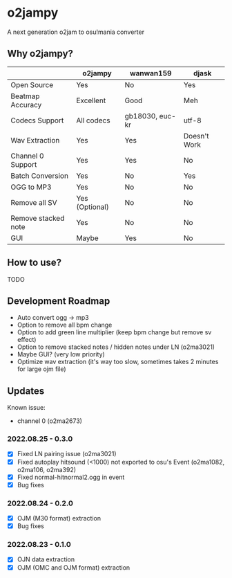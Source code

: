 # o2jampy

A next generation o2jam to osu!mania converter

## Why o2jampy?

|                     | o2jampy               | wanwan159       | djask        |
|---------------------|-----------------------|-----------------|--------------|
| Open Source         | Yes                   | No              | Yes          |
| Beatmap Accuracy    | Excellent             | Good            | Meh          |
| Codecs Support      | All codecs            | gb18030, euc-kr | utf-8        |
| Wav Extraction      | Yes                   | Yes             | Doesn't Work |
| Channel 0 Support   | Yes                   | Yes             | No           |
| Batch Conversion    | Yes                   | No              | Yes          |
| OGG to MP3          | Yes                   | No              | No           |
| Remove all SV       | Yes (Optional)        | No              | No           |
| Remove stacked note | Yes                   | No              | No           |
| GUI                 | Maybe                 | Yes             | No           |

## How to use?

TODO

## Development Roadmap

* Auto convert ogg -> mp3
* Option to remove all bpm change
* Option to add green line multiplier (keep bpm change but remove sv effect)
* Option to remove stacked notes / hidden notes under LN (o2ma3021)
* Maybe GUI? (very low priority)
* Optimize wav extraction (it's way too slow, sometimes takes 2 minutes for large ojm file)

## Updates

Known issue:
* channel 0 (o2ma2673)


### 2022.08.25 - 0.3.0

* [x] Fixed LN pairing issue (o2ma3021)
* [x] Fixed autoplay hitsound (<1000) not exported to osu's Event (o2ma1082, o2ma106, o2ma392)
* [x] Fixed normal-hitnormal2.ogg in event
* [x] Bug fixes

### 2022.08.24 - 0.2.0

* [x] OJM (M30 format) extraction
* [x] Bug fixes

### 2022.08.23 - 0.1.0

* [x] OJN data extraction
* [x] OJM (OMC and OJM format) extraction